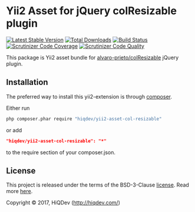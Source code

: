 Yii2 Asset for jQuery colResizable plugin
=========================================

[![Latest Stable Version](https://poser.pugx.org/hiqdev/yii2-asset-col-resizable/v/stable)](https://packagist.org/packages/hiqdev/yii2-asset-col-resizable)
[![Total Downloads](https://poser.pugx.org/hiqdev/yii2-asset-col-resizable/downloads)](https://packagist.org/packages/hiqdev/yii2-asset-col-resizable)
[![Build Status](https://img.shields.io/travis/hiqdev/yii2-asset-col-resizable.svg)](https://travis-ci.org/hiqdev/yii2-asset-col-resizable)
[![Scrutinizer Code Coverage](https://img.shields.io/scrutinizer/coverage/g/hiqdev/yii2-asset-col-resizable.svg)](https://scrutinizer-ci.com/g/hiqdev/yii2-asset-col-resizable/)
[![Scrutinizer Code Quality](https://img.shields.io/scrutinizer/g/hiqdev/yii2-asset-col-resizable.svg)](https://scrutinizer-ci.com/g/hiqdev/yii2-asset-col-resizable/)

This package is Yii2 asset bundle for [alvaro-prieto/colResizable](https://github.com/alvaro-prieto/colResizable) jQuery plugin.

## Installation

The preferred way to install this yii2-extension is through [composer](http://getcomposer.org/download/).

Either run

```sh
php composer.phar require "hiqdev/yii2-asset-col-resizable"
```

or add

```json
"hiqdev/yii2-asset-col-resizable": "*"
```

to the require section of your composer.json.

## License

This project is released under the terms of the BSD-3-Clause [license](LICENSE).
Read more [here](http://choosealicense.com/licenses/bsd-3-clause).

Copyright © 2017, HiQDev (http://hiqdev.com/)
